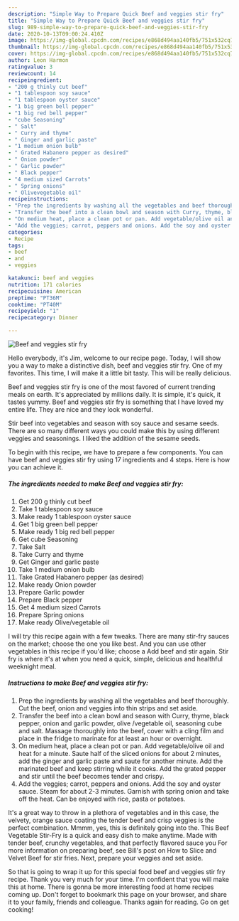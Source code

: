 ```yaml
---
description: "Simple Way to Prepare Quick Beef and veggies stir fry"
title: "Simple Way to Prepare Quick Beef and veggies stir fry"
slug: 989-simple-way-to-prepare-quick-beef-and-veggies-stir-fry
date: 2020-10-13T09:00:24.410Z
image: https://img-global.cpcdn.com/recipes/e868d494aa140fb5/751x532cq70/beef-and-veggies-stir-fry-recipe-main-photo.jpg
thumbnail: https://img-global.cpcdn.com/recipes/e868d494aa140fb5/751x532cq70/beef-and-veggies-stir-fry-recipe-main-photo.jpg
cover: https://img-global.cpcdn.com/recipes/e868d494aa140fb5/751x532cq70/beef-and-veggies-stir-fry-recipe-main-photo.jpg
author: Leon Harmon
ratingvalue: 3
reviewcount: 14
recipeingredient:
- "200 g thinly cut beef"
- "1 tablespoon soy sauce"
- "1 tablespoon oyster sauce"
- "1 big green bell pepper"
- "1 big red bell pepper"
- "cube Seasoning"
- " Salt"
- " Curry and thyme"
- " Ginger and garlic paste"
- "1 medium onion bulb"
- " Grated Habanero pepper as desired"
- " Onion powder"
- " Garlic powder"
- " Black pepper"
- "4 medium sized Carrots"
- " Spring onions"
- " Olivevegetable oil"
recipeinstructions:
- "Prep the ingredients by washing all the vegetables and beef thoroughly. Cut the beef, onion and veggies into thin strips and set aside."
- "Transfer the beef into a clean bowl and season with Curry, thyme, black pepper, onion and garlic powder, olive /vegetable oil, seasoning cube and salt. Massage thoroughly into the beef, cover with a cling film and place in the fridge to marinate for at least an hour or overnight."
- "On medium heat, place a clean pot or pan. Add vegetable/olive oil and heat for a minute. Saute half of the sliced onions for about 2 minutes, add the ginger and garlic paste and saute for another minute. Add the marinated beef and keep stirring while it cooks. Add the grated pepper and stir until the beef becomes tender and crispy."
- "Add the veggies; carrot, peppers and onions. Add the soy and oyster sauce. Steam for about 2-3 minutes. Garnish with spring onion and take off the heat. Can be enjoyed with rice, pasta or potatoes."
categories:
- Recipe
tags:
- beef
- and
- veggies

katakunci: beef and veggies 
nutrition: 171 calories
recipecuisine: American
preptime: "PT36M"
cooktime: "PT40M"
recipeyield: "1"
recipecategory: Dinner

---
```



![Beef and veggies stir fry](https://img-global.cpcdn.com/recipes/e868d494aa140fb5/751x532cq70/beef-and-veggies-stir-fry-recipe-main-photo.jpg)

Hello everybody, it's Jim, welcome to our recipe page. Today, I will show you a way to make a distinctive dish, beef and veggies stir fry. One of my favorites. This time, I will make it a little bit tasty. This will be really delicious.

Beef and veggies stir fry is one of the most favored of current trending meals on earth. It's appreciated by millions daily. It is simple, it's quick, it tastes yummy. Beef and veggies stir fry is something that I have loved my entire life. They are nice and they look wonderful.

Stir beef into vegetables and season with soy sauce and sesame seeds. There are so many different ways you could make this by using different veggies and seasonings. I liked the addition of the sesame seeds.


To begin with this recipe, we have to prepare a few components. You can have beef and veggies stir fry using 17 ingredients and 4 steps. Here is how you can achieve it.

<!--inarticleads1-->

##### The ingredients needed to make Beef and veggies stir fry:

1. Get 200 g thinly cut beef
1. Take 1 tablespoon soy sauce
1. Make ready 1 tablespoon oyster sauce
1. Get 1 big green bell pepper
1. Make ready 1 big red bell pepper
1. Get cube Seasoning
1. Take  Salt
1. Take  Curry and thyme
1. Get  Ginger and garlic paste
1. Take 1 medium onion bulb
1. Take  Grated Habanero pepper (as desired)
1. Make ready  Onion powder
1. Prepare  Garlic powder
1. Prepare  Black pepper
1. Get 4 medium sized Carrots
1. Prepare  Spring onions
1. Make ready  Olive/vegetable oil


I will try this recipe again with a few tweaks. There are many stir-fry sauces on the market; choose the one you like best. And you can use other vegetables in this recipe if you&#39;d like; choose a Add beef and stir again. Stir fry is where it&#39;s at when you need a quick, simple, delicious and healthful weeknight meal. 

<!--inarticleads2-->

##### Instructions to make Beef and veggies stir fry:

1. Prep the ingredients by washing all the vegetables and beef thoroughly. Cut the beef, onion and veggies into thin strips and set aside.
1. Transfer the beef into a clean bowl and season with Curry, thyme, black pepper, onion and garlic powder, olive /vegetable oil, seasoning cube and salt. Massage thoroughly into the beef, cover with a cling film and place in the fridge to marinate for at least an hour or overnight.
1. On medium heat, place a clean pot or pan. Add vegetable/olive oil and heat for a minute. Saute half of the sliced onions for about 2 minutes, add the ginger and garlic paste and saute for another minute. Add the marinated beef and keep stirring while it cooks. Add the grated pepper and stir until the beef becomes tender and crispy.
1. Add the veggies; carrot, peppers and onions. Add the soy and oyster sauce. Steam for about 2-3 minutes. Garnish with spring onion and take off the heat. Can be enjoyed with rice, pasta or potatoes.


It&#39;s a great way to throw in a plethora of vegetables and in this case, the velvety, orange sauce coating the tender beef and crisp veggies is the perfect combination. Mmmm, yes, this is definitely going into the. This Beef Vegetable Stir-Fry is a quick and easy dish to make anytime. Made with tender beef, crunchy vegetables, and that perfectly flavored sauce you For more information on preparing beef, see Bill&#39;s post on How to Slice and Velvet Beef for stir fries. Next, prepare your veggies and set aside. 

So that is going to wrap it up for this special food beef and veggies stir fry recipe. Thank you very much for your time. I'm confident that you will make this at home. There is gonna be more interesting food at home recipes coming up. Don't forget to bookmark this page on your browser, and share it to your family, friends and colleague. Thanks again for reading. Go on get cooking!

